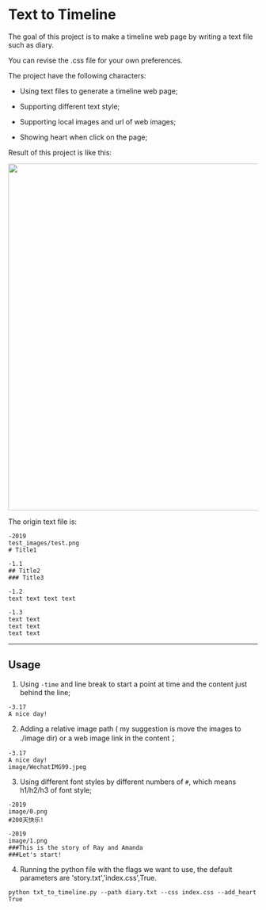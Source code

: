 # Text to Timeline

The goal of this project is to make a timeline web page by writing a text file such as diary. 

You can revise the .css file for your own preferences.



The project have the following characters:

* Using text files to generate a timeline web page;

* Supporting different text style;

* Supporting local images and url of web images;

* Showing heart when click on the page;



Result of this project is like this:

<img src="https://i.loli.net/2020/04/18/t6uAryS84F7VwPH.png" width=700  align='center' />

The origin text file is:
```
-2019
test_images/test.png
# Title1

-1.1
## Title2
### Title3

-1.2
text text text text

-1.3 
text text
text text
text text
```

---

## Usage

1. Using `-time` and line break to start a point at time and the content just behind the line;

```
-3.17 
A nice day!
```

2. Adding a relative image path ( my suggestion is move the images to ./image dir) or a web image link in the content；

```
-3.17 
A nice day!
image/WechatIMG99.jpeg
```

3. Using different font styles by different numbers of `#`, which means h1/h2/h3 of font style;

```
-2019
image/0.png
#200天快乐!
   
-2019
image/1.png
###This is the story of Ray and Amanda
###Let's start! 
```

4. Running the python file with the flags we want to use, the default parameters are 'story.txt','index.css',True.

```
python txt_to_timeline.py --path diary.txt --css index.css --add_heart True
```

